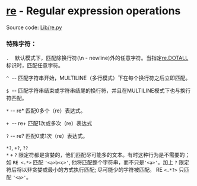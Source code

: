 # [re](https://docs.python.org/3/library/re.html) - Regular expression operations

Source code: [Lib/re.py](https://github.com/python/cpython/tree/3.6/Lib/re.py)


### 特殊字符：
 `.`  &nbsp;&nbsp; 默认模式下，匹配除换行符(\n - newline)外的任意字符。当指定[re.DOTALL](https://docs.python.org/3/library/re.html#re.DOTALL)标识时，匹配任意字符。
 
 `^`  -- 匹配字符串开始，MULTILINE（多行模式）下在每个换行符之后立即匹配。
 
 `$`  -- 匹配字符串结束或字符串结尾的换行符，并且在MULTILINE模式下也与换行符匹配。
 
 `*`  -- re* 匹配0多个（re）表达式。
 
 `+`  -- re+ 匹配1次或多次（re）表达式
 
 `?`  -- re? 匹配0或1次（re）表达式。
 
 `*?`, `+?`, `??` <br> `*` `+` `?` 限定符都是贪婪的，他们匹配尽可能多的文本。有时这种行为是不需要的；如 `RE <.*>` 匹配 `'<a>b<c>'`, 他将匹配整个字符串，而不只是`'<a>'`。加上 `?` 限定符后将以非贪婪或最小的方式执行匹配; 尽可能少的字符被匹配。 RE `<.*?>` 只匹配 `'<a>'`。
